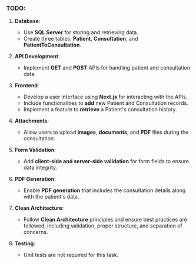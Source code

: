 ### TODO:

1. **Database**:
   - Use **SQL Server** for storing and retrieving data.
   - Create three tables: **Patient**, **Consultation**, and **PatientToConsultation**.

2. **API Development**:
   - Implement **GET** and **POST** APIs for handling patient and consultation data.

3. **Frontend**:
   - Develop a user interface using **Next.js** for interacting with the APIs.
   - Include functionalities to **add** new Patient and Consultation records.
   - Implement a feature to **retrieve** a Patient's consultation history.

4. **Attachments**:
   - Allow users to upload **images**, **documents**, and **PDF** files during the consultation.

5. **Form Validation**:
   - Add **client-side and server-side validation** for form fields to ensure data integrity.

6. **PDF Generation**:
   - Enable **PDF generation** that includes the consultation details along with the patient's data.

7. **Clean Architecture**:
   - Follow **Clean Architecture** principles and ensure best practices are followed, including validation, proper structure, and separation of concerns.

8. **Testing**:
   - Unit tests are not required for this task.
